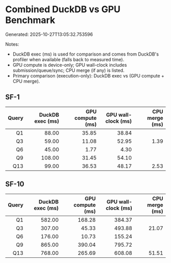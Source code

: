 # Combined DuckDB vs GPU Benchmark

Generated: 2025-10-27T13:05:32.753596

Notes:
- DuckDB exec (ms) is used for comparison and comes from DuckDB's profiler when available (falls back to measured time).
- GPU compute is device-only; GPU wall-clock includes submission/queue/sync; CPU merge (if any) is listed.
- Primary comparison (execution-only): DuckDB exec vs (GPU compute + CPU merge).

## SF-1

| Query | DuckDB exec (ms) | GPU compute (ms) | GPU wall-clock (ms) | CPU merge (ms) |
|------:|------------------:|------------------:|--------------------:|---------------:|
| Q1 | 88.00 | 35.85 | 38.84 |  |
| Q3 | 59.00 | 11.08 | 52.95 | 1.39 |
| Q6 | 45.00 | 1.77 | 4.30 |  |
| Q9 | 108.00 | 31.45 | 54.10 |  |
| Q13 | 99.00 | 36.53 | 48.17 | 2.53 |

## SF-10

| Query | DuckDB exec (ms) | GPU compute (ms) | GPU wall-clock (ms) | CPU merge (ms) |
|------:|------------------:|------------------:|--------------------:|---------------:|
| Q1 | 582.00 | 168.28 | 384.37 |  |
| Q3 | 307.00 | 45.33 | 493.88 | 21.07 |
| Q6 | 176.00 | 10.73 | 155.24 |  |
| Q9 | 865.00 | 390.04 | 795.72 |  |
| Q13 | 768.00 | 265.69 | 608.08 | 51.51 |

